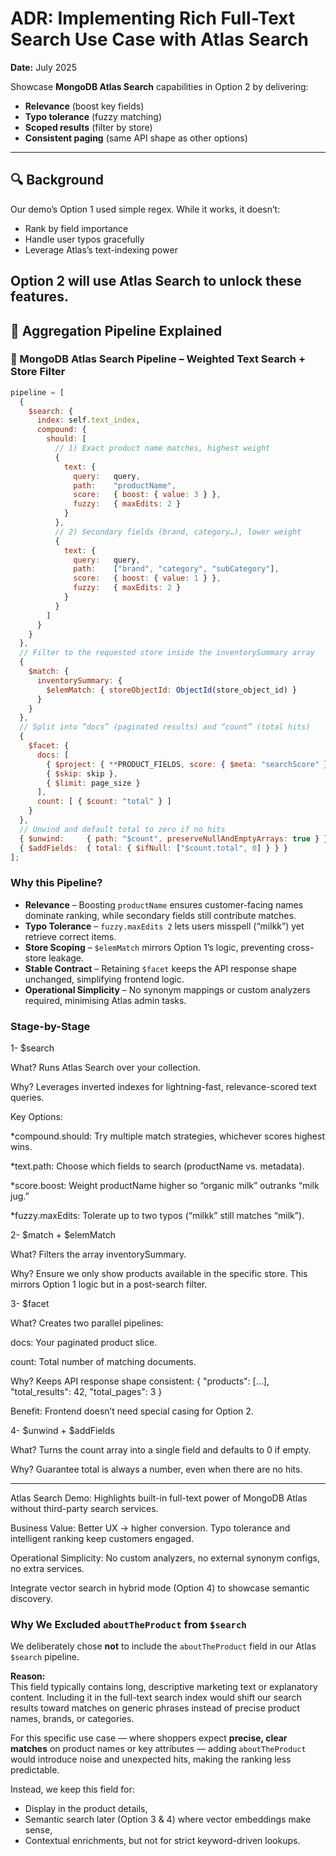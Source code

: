 # ADR: Implementing Rich Full-Text Search Use Case with Atlas Search

**Date:** July 2025


Showcase **MongoDB Atlas Search** capabilities in Option 2 by delivering:

- **Relevance** (boost key fields)  
- **Typo tolerance** (fuzzy matching)  
- **Scoped results** (filter by store)  
- **Consistent paging** (same API shape as other options)  

---

## 🔍 Background

Our demo’s Option 1 used simple regex. While it works, it doesn’t:

- Rank by field importance  
- Handle user typos gracefully  
- Leverage Atlas’s text-indexing power  

Option 2 will use Atlas Search to unlock these features.
---

## 📑 Aggregation Pipeline Explained

### 🧩 MongoDB Atlas Search Pipeline – Weighted Text Search + Store Filter

```js
pipeline = [
  {
    $search: {
      index: self.text_index,
      compound: {
        should: [
          // 1) Exact product name matches, highest weight
          {
            text: {
              query:   query,
              path:    "productName",
              score:   { boost: { value: 3 } },
              fuzzy:   { maxEdits: 2 }
            }
          },
          // 2) Secondary fields (brand, category…), lower weight
          {
            text: {
              query:   query,
              path:    ["brand", "category", "subCategory"],
              score:   { boost: { value: 1 } },
              fuzzy:   { maxEdits: 2 }
            }
          }
        ]
      }
    }
  },
  // Filter to the requested store inside the inventorySummary array
  {
    $match: {
      inventorySummary: {
        $elemMatch: { storeObjectId: ObjectId(store_object_id) }
      }
    }
  },
  // Split into “docs” (paginated results) and “count” (total hits)
  {
    $facet: {
      docs: [
        { $project: { **PRODUCT_FIELDS, score: { $meta: "searchScore" } } },
        { $skip: skip },
        { $limit: page_size }
      ],
      count: [ { $count: "total" } ]
    }
  },
  // Unwind and default total to zero if no hits
  { $unwind:     { path: "$count", preserveNullAndEmptyArrays: true } },
  { $addFields:  { total: { $ifNull: ["$count.total", 0] } } }
];
```

### Why this Pipeline?
* **Relevance** – Boosting `productName` ensures customer-facing names dominate ranking, while secondary fields still contribute matches.  
* **Typo Tolerance** – `fuzzy.maxEdits 2` lets users misspell (“milkk”) yet retrieve correct items.  
* **Store Scoping** – `$elemMatch` mirrors Option 1’s logic, preventing cross-store leakage.  
* **Stable Contract** – Retaining `$facet` keeps the API response shape unchanged, simplifying frontend logic.  
* **Operational Simplicity** – No synonym mappings or custom analyzers required, minimising Atlas admin tasks.

### Stage-by-Stage

1- $search

What? Runs Atlas Search over your collection.

Why? Leverages inverted indexes for lightning-fast, relevance-scored text queries.

Key Options:

*compound.should: Try multiple match strategies, whichever scores highest wins.

*text.path: Choose which fields to search (productName vs. metadata).

*score.boost: Weight productName higher so “organic milk” outranks “milk jug.”

*fuzzy.maxEdits: Tolerate up to two typos (“milkk” still matches “milk”).

2- $match + $elemMatch

What? Filters the array inventorySummary.

Why? Ensure we only show products available in the specific store. This mirrors Option 1 logic but in a post-search filter.

3- $facet

What? Creates two parallel pipelines:

docs: Your paginated product slice.

count: Total number of matching documents.

Why? Keeps API response shape consistent:
{
  "products": [...],
  "total_results": 42,
  "total_pages": 3
}

Benefit: Frontend doesn’t need special casing for Option 2.

4- $unwind + $addFields

What? Turns the count array into a single field and defaults to 0 if empty.

Why? Guarantee total is always a number, even when there are no hits.

---

Atlas Search Demo: Highlights built-in full-text power of MongoDB Atlas without third-party search services.

Business Value: Better UX → higher conversion. Typo tolerance and intelligent ranking keep customers engaged.

Operational Simplicity: No custom analyzers, no external synonym configs, no extra services.

Integrate vector search in hybrid mode (Option 4) to showcase semantic discovery.

### Why We Excluded `aboutTheProduct` from `$search`

We deliberately chose **not** to include the `aboutTheProduct` field in our Atlas `$search` pipeline.

**Reason:**  
This field typically contains long, descriptive marketing text or explanatory content. Including it in the full-text search index would shift our search results toward matches on generic phrases instead of precise product names, brands, or categories.

For this specific use case — where shoppers expect **precise, clear matches** on product names or key attributes — adding `aboutTheProduct` would introduce noise and unexpected hits, making the ranking less predictable.

Instead, we keep this field for:
- Display in the product details,
- Semantic search later (Option 3 & 4) where vector embeddings make sense,
- Contextual enrichments, but not for strict keyword-driven lookups.


